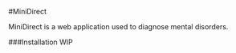 #MiniDirect

MiniDirect is a web application used to diagnose mental disorders.

###Installation
WIP